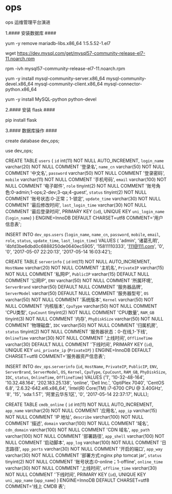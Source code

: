 # ops
ops 运维管理平台演进

1.#### 安装数据库 ####

yum -y remove mariadb-libs.x86_64 1:5.5.52-1.el7

wget https://dev.mysql.com/get/mysql57-community-release-el7-11.noarch.rpm

rpm -ivh mysql57-community-release-el7-11.noarch.rpm

yum -y install mysql-community-server.x86_64 mysql-community-devel.x86_64 mysql-community-client.x86_64 mysql-connector-python.x86_64

yum -y install MySQL-python python-devel

2.#### 安装 flask ####

pip  install  flask

3.#### 数据库操作 ####

create database dev_ops;

use dev_ops;

CREATE TABLE `users` (
  `id` int(11) NOT NULL AUTO_INCREMENT,
  `login_name` varchar(20) NOT NULL COMMENT '登录名',
  `name_cn` varchar(50) NOT NULL COMMENT '中文名',
  `password` varchar(50) NOT NULL COMMENT '登录密码',
  `mobile` varchar(11) NOT NULL COMMENT '手机号码',
  `email` varchar(100) NOT NULL COMMENT '电子邮件',
  `role` tinyint(2) NOT NULL COMMENT '账号角色:0-admin;1-ops;2-dev;3-qa;4-guest',
  `status` tinyint(2) NOT NULL COMMENT '账号状态:0-正常；1-锁定',
  `update_time` varchar(30) NOT NULL COMMENT '最后修改时间',
  `last_login_time` varchar(30) NOT NULL COMMENT '最后登录时间',
  PRIMARY KEY (`id`),
  UNIQUE KEY `uni_login_name` (`login_name`)
) ENGINE=InnoDB DEFAULT CHARSET=utf8 COMMENT='用户信息表';

INSERT INTO `dev_ops`.`users` (`login_name`, `name_cn`, `password`, `mobile`, `email`, `role`, `status`, `update_time`, `last_login_time`) VALUES ( 'admin', '诸葛孔明', '4bfd3be6dbd0c6888250de0640ec5905', '15811110333', '111@111.com', '0', '0', '2017-05-07 22:20:13', '2017-05-14 16:03:42');


CREATE TABLE `serverinfo` (
  `id` int(11) NOT NULL AUTO_INCREMENT,
  `HostName` varchar(20) NOT NULL COMMENT '主机名',
  `PrivateIP` varchar(15) NOT NULL COMMENT '私网IP',
  `PublicIP` varchar(15) DEFAULT NULL COMMENT '公网IP',
  `ENV` varchar(50) NOT NULL COMMENT '所属环境',
  `ServerBrand` varchar(50) DEFAULT NULL COMMENT '服务器品牌',
  `ServerModel` varchar(50) DEFAULT NULL COMMENT '服务器型号',
  `OS` varchar(50) NOT NULL COMMENT '系统版本',
  `Kernel` varchar(50) NOT NULL COMMENT '内核版本',
  `CpuType` varchar(50) NOT NULL COMMENT 'CPU类型',
  `CpuCount` tinyint(2) NOT NULL COMMENT 'CPU数量',
  `RAM_GB` tinyint(3) NOT NULL COMMENT '内存',
  `PhyDiskSize` varchar(50) NOT NULL COMMENT '物理磁盘',
  `IDC` varchar(50) NOT NULL COMMENT '归属机房',
  `status` tinyint(2) NOT NULL COMMENT '服务器状态：0-在线,1-下线',
  `OnlineTime` varchar(30) NOT NULL COMMENT '上线时间',
  `OfflineTime` varchar(30) DEFAULT NULL COMMENT '下线时间',
  PRIMARY KEY (`id`),
  UNIQUE KEY `uni_private_ip` (`PrivateIP`)
) ENGINE=InnoDB DEFAULT CHARSET=utf8 COMMENT='服务器资产信息表';

INSERT INTO `dev_ops`.`serverinfo` (`id`, `HostName`, `PrivateIP`, `PublicIP`, `ENV`, `ServerBrand`, `ServerModel`, `OS`, `Kernel`, `CpuType`, `CpuCount`, `RAM_GB`, `PhyDiskSize`, `IDC`, `status`, `OnlineTime`, `OfflineTime`) VALUES ('1', '10-32-48-164', '10.32.48.164', '202.183.25.138', 'online', 'Dell Inc.', 'OptiPlex 7040', 'CentOS 6.8', '2.6.32-642.el6.x86_64', 'Intel(R) Core(TM) i7-6700 CPU @ 3.40GHz', '8', '15', 'sda:1.5T', '阿里云华东1区', '0', '2017-05-14 22:37:17', NULL);

CREATE TABLE `cmdb_online` (
  `id` int(11) NOT NULL AUTO_INCREMENT,
  `app_name` varchar(20) NOT NULL COMMENT '应用名',
  `app_ip` varchar(15) NOT NULL COMMENT 'IP 地址',
  `describe` varchar(100) NOT NULL COMMENT '描述',
  `domain` varchar(100) NOT NULL COMMENT '域名',
  `cdn_domain` varchar(100) NOT NULL COMMENT 'CDN 域名',
  `app_path` varchar(100) NOT NULL COMMENT '部署路径',
  `app_shell` varchar(100) NOT NULL COMMENT '启动脚本',
  `app_log` varchar(100) NOT NULL COMMENT '日志路径',
  `app_ports` varchar(30) NOT NULL COMMENT '开启的端口',
  `app_way` varchar(30) NOT NULL COMMENT '部署方式:nginx php tomcat jar',
  `status` tinyint(2) NOT NULL COMMENT '账号状态:0-online；1-offline',
  `online_time` varchar(30) NOT NULL COMMENT '上线时间',
  `offline_time` varchar(30) NOT NULL COMMENT '下线时间',
  PRIMARY KEY (`id`),
  UNIQUE KEY `uni_app_name` (`app_name`)
) ENGINE=InnoDB DEFAULT CHARSET=utf8 COMMENT='线上 CMDB 表';

